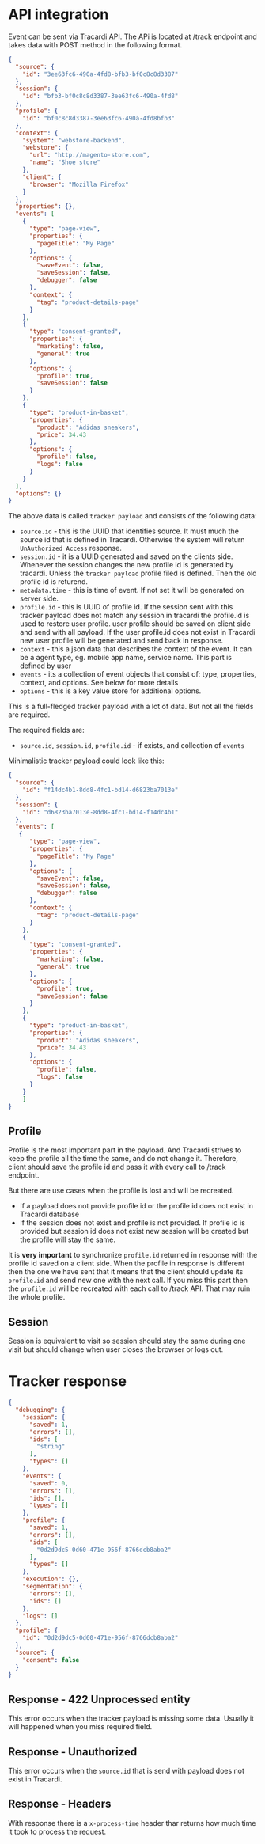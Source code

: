 # API integration

Event can be sent via Tracardi API. The APi is located at /track endpoint and takes data with POST method in the
following format.

```json
{
  "source": {
    "id": "3ee63fc6-490a-4fd8-bfb3-bf0c8c8d3387"
  },
  "session": {
    "id": "bfb3-bf0c8c8d3387-3ee63fc6-490a-4fd8"
  },
  "profile": {
    "id": "bf0c8c8d3387-3ee63fc6-490a-4fd8bfb3"
  },
  "context": {
    "system": "webstore-backend",
    "webstore": {
      "url": "http://magento-store.com",
      "name": "Shoe store"
    },
    "client": {
      "browser": "Mozilla Firefox"
    }
  },
  "properties": {},
  "events": [
    {
      "type": "page-view",
      "properties": {
        "pageTitle": "My Page"
      },
      "options": {
        "saveEvent": false,
        "saveSession": false,
        "debugger": false
      },
      "context": {
        "tag": "product-details-page"
      }
    },
    {
      "type": "consent-granted",
      "properties": {
        "marketing": false,
        "general": true
      },
      "options": {
        "profile": true,
        "saveSession": false
      }
    },
    {
      "type": "product-in-basket",
      "properties": {
        "product": "Adidas sneakers",
        "price": 34.43
      },
      "options": {
        "profile": false,
        "logs": false
      }
    }
  ],
  "options": {}
}
```

The above data is called `tracker payload` and consists of the following data:

* `source.id` - this is the UUID that identifies source. It must much the source id that is defined in Tracardi. Otherwise the system will return `UnAuthorized Access` response.
* `session.id` - it is a UUID generated and saved on the clients side. Whenever the session changes the new profile id is generated by tracardi. Unless the `tracker payload` profile filed is defined. Then the old profile id is returend. 
* `metadata.time` - this is time of event. If not set it will be generated on server side.
* `profile.id` - this is UUID of profile id. If the session sent with this tracker payload does not match any session in tracardi the profile.id is used to restore user profile. user profile should be saved on client side and send with all payload. If the user profile.id does not exist in Tracardi new user profile will be generated and send back in response.
* `context` - this a json data that describes the context of the event. It can be a agent type, eg. mobile app name, service name. This part is defined by user
* `events` - its a collection of event objects that consist of: type, properties, context, and options. See below for more details
* `options` - this is a key value store for additional options.

This is a full-fledged tracker payload with a lot of data. But not all the fields are required.  

The required fields are:

* `source.id`, `session.id`, `profile.id` - if exists, and collection of `events`

Minimalistic tracker payload could look like this:

```json
{
  "source": {
    "id": "f14dc4b1-8dd8-4fc1-bd14-d6823ba7013e"
  },
  "session": {
    "id": "d6823ba7013e-8dd8-4fc1-bd14-f14dc4b1"
  },
  "events": [
   {
      "type": "page-view",
      "properties": {
        "pageTitle": "My Page"
      },
      "options": {
        "saveEvent": false,
        "saveSession": false,
        "debugger": false
      },
      "context": {
        "tag": "product-details-page"
      }
    },
    {
      "type": "consent-granted",
      "properties": {
        "marketing": false,
        "general": true
      },
      "options": {
        "profile": true,
        "saveSession": false
      }
    },
    {
      "type": "product-in-basket",
      "properties": {
        "product": "Adidas sneakers",
        "price": 34.43
      },
      "options": {
        "profile": false,
        "logs": false
      }
    }
    ]
}
```

## Profile

Profile is the most important part in the payload. And Tracardi strives to keep the profile all the time the same, and
do not change it. Therefore, client should save the profile id and pass it with every call to /track endpoint.

But there are use cases when the profile is lost and will be recreated.

* If a payload does not provide profile id or the profile id does not exist in Tracardi database
* If the session does not exist and profile is not provided. If profile id is provided but session id does not exist new
  session will be created but the profile will stay the same.

It is **very important** to synchronize `profile.id` returned in response with the profile id saved on a client side. 
When the profile in response is different then the one we have sent that it means that the client should update its 
`profile.id` and send new one with the next call. If you miss this part then the `profile.id` will be recreated with 
each call to /track API. That may ruin the whole profile.

## Session

Session is equivalent to visit so session should stay the same during one visit but should change when user closes the
browser or logs out.

# Tracker response

```json
{
  "debugging": {
    "session": {
      "saved": 1,
      "errors": [],
      "ids": [
        "string"
      ],
      "types": []
    },
    "events": {
      "saved": 0,
      "errors": [],
      "ids": [],
      "types": []
    },
    "profile": {
      "saved": 1,
      "errors": [],
      "ids": [
        "0d2d9dc5-0d60-471e-956f-8766dcb8aba2"
      ],
      "types": []
    },
    "execution": {},
    "segmentation": {
      "errors": [],
      "ids": []
    },
    "logs": []
  },
  "profile": {
    "id": "0d2d9dc5-0d60-471e-956f-8766dcb8aba2"
  },
  "source": {
    "consent": false
  }
}
```

## Response - 422 Unprocessed entity

This error occurs when the tracker payload is missing some data. Usually it will happened when you miss required field.

## Response - Unauthorized

This error occurs when the `source.id` that is send with payload does not exist in Tracardi.

## Response - Headers

With response there is a `x-process-time` header thar returns how much time it took to process the request.
